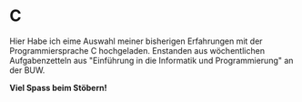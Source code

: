 # C

Hier Habe ich eime Auswahl meiner bisherigen Erfahrungen mit der Programmiersprache C hochgeladen. 
Enstanden aus wöchentlichen Aufgabenzetteln aus "Einführung in die Informatik und Programmierung" an der BUW. 

**Viel Spass beim Stöbern!**  
